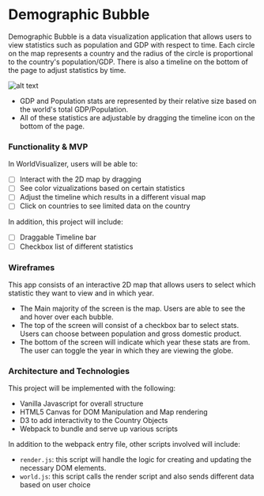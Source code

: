 # Demographic Bubble
Demographic Bubble is a data visualization application that allows users to view statistics such as population and GDP with respect to time. Each circle on the map represents a country and the radius of the circle is proportional to the country's population/GDP. There is also a timeline on the bottom of the page to adjust statistics by time.

![alt text](https://github.com/kmojabe/WorldVisualizer/blob/master/population_data/Screen%20Shot%202018-08-24%20at%204.33.51%20PM.png)

* GDP and Population stats are represented by their relative size based on the world's total GDP/Population.
* All of these statistics are adjustable by dragging the timeline icon on the bottom of the page.

### Functionality & MVP  

In WorldVisualizer, users will be able to:

- [ ] Interact with the 2D map by dragging 
- [ ] See color vizualizations based on certain statistics
- [ ] Adjust the timeline which results in a different visual map
- [ ] Click on countries to see limited data on the country

In addition, this project will include:

- [ ] Draggable Timeline bar
- [ ] Checkbox list of different statistics

### Wireframes
This app consists of an interactive 2D map that allows users to select which statistic they want to view and in which year.

* The Main majority of the screen is the map. Users are able to see the and hover over each bubble.
* The top of the screen will consist of a checkbox bar to select stats. Users can choose between population and gross domestic product.
* The bottom of the screen will indicate which year these stats are from. The user can toggle the year in which they are viewing the globe.
### Architecture and Technologies
This project will be implemented with the following:
* Vanilla Javascript for overall structure
* HTML5 Canvas for DOM Manipulation and Map rendering
* D3 to add interactivity to the Country Objects
* Webpack to bundle and serve up various scripts

In addition to the webpack entry file, other scripts involved will include:
* `render.js`:  this script will handle the logic for creating and updating the necessary DOM elements.
* `world.js`: this script calls the render script and also sends different data based on user choice

